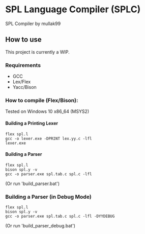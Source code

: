 # SPL Language Compiler (SPLC)

SPL Compiler by mullak99

## How to use

This project is currently a WIP.

### Requirements
- GCC
- Lex/Flex
- Yacc/Bison

### How to compile (Flex/Bison):

Tested on Windows 10 x86_64 (MSYS2)

#### Building a Printing Lexer

```
flex spl.l
gcc -o lexer.exe -DPRINT lex.yy.c -lfl
lexer.exe
```

#### Building a Parser

```
flex spl.l
bison spl.y -v
gcc -o parser.exe spl.tab.c spl.c -lfl
```
(Or run 'build_parser.bat')

### Building a Parser (in Debug Mode)

```
flex spl.l
bison spl.y -v
gcc -o parser.exe spl.tab.c spl.c -lfl -DYYDEBUG
```
(Or run 'build_parser_debug.bat')